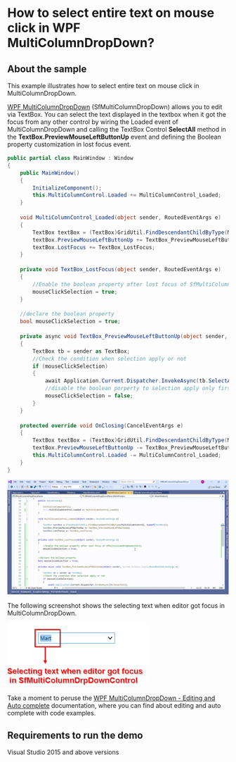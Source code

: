 # How to select entire text on mouse click in WPF MultiColumnDropDown?

## About the sample
This example illustrates how to select entire text on mouse click in MultiColumnDropDown.

[WPF MultiColumnDropDown](https://www.syncfusion.com/wpf-controls/multi-column-dropdown) (SfMultiColumnDropDown) allows you to edit via TextBox. You can select the text displayed in the textbox when it got the focus from any other control by wiring the Loaded event of MultiColumnDropDown and calling the TextBox Control **SelectAll** method in the **TextBox.PreviewMouseLeftButtonUp** event and defining the Boolean property customization in lost focus event.  

```C#
public partial class MainWindow : Window
{
    public MainWindow()
    {
        InitializeComponent();
        this.MultiColumnControl.Loaded += MultiColumnControl_Loaded;
    }

    void MultiColumnControl_Loaded(object sender, RoutedEventArgs e)
    {
        TextBox textBox = (TextBox)GridUtil.FindDescendantChildByType(MultiColumnControl, typeof(TextBox));
        textBox.PreviewMouseLeftButtonUp += TextBox_PreviewMouseLeftButtonUp;
        textBox.LostFocus += TextBox_LostFocus;
    }

    private void TextBox_LostFocus(object sender, RoutedEventArgs e)
    {
        //Enable the boolean property after lost focus of SfMultiColumnDropDownControl 
        mouseClickSelection = true;
    }

    //declare the boolean property 
    bool mouseClickSelection = true;

    private async void TextBox_PreviewMouseLeftButtonUp(object sender, System.Windows.Input.MouseButtonEventArgs e)
    {
        TextBox tb = sender as TextBox;
        //Check the condition when selection apply or not 
        if (mouseClickSelection)
        {
            await Application.Current.Dispatcher.InvokeAsync(tb.SelectAll);
            //disable the boolean porperty to selection apply only first time in SfMultiColumnDropDownControl via mouse click 
            mouseClickSelection = false;
        }
    }

    protected override void OnClosing(CancelEventArgs e)
    {
        TextBox textBox = (TextBox)GridUtil.FindDescendantChildByType(MultiColumnControl, typeof(TextBox));
        textBox.PreviewMouseLeftButtonUp -= TextBox_PreviewMouseLeftButtonUp;
        this.MultiColumnControl.Loaded -= MultiColumnControl_Loaded;
    }
}

```
![Select entire text while editor got focus in SfMultiColumnDropDownControl](SelectEntiretextonMouseClick.gif)

The following screenshot shows the selecting text when editor got focus in MultiColumnDropDown.

![Shows the selected text while editor got focus in SfMultiColumnDropDownControl](SelectingText.png)

Take a moment to peruse the [WPF MultiColumnDropDown - Editing and Auto complete](https://help.syncfusion.com/wpf/multi-column-dropdown/editing-and-autocomplete) documentation, where you can find about editing and auto complete with code examples.

## Requirements to run the demo
Visual Studio 2015 and above versions
